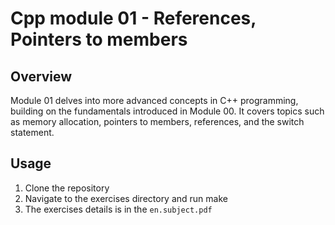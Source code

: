 # Cpp module 01 - References, Pointers to members

## Overview

Module 01 delves into more advanced concepts in C++ programming, building on the fundamentals introduced in Module 00. It covers topics such as memory allocation, pointers to members, references, and the switch statement.

## Usage

1. Clone the repository
2. Navigate to the exercises directory and run make
3. The exercises details is in the `en.subject.pdf`
